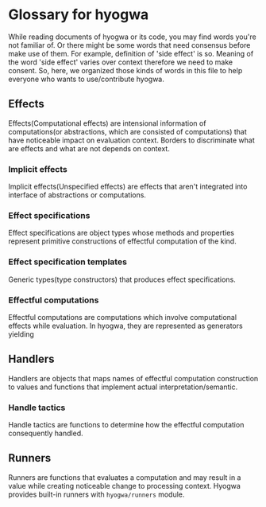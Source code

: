 # Glossary for hyogwa

While reading documents of hyogwa or its code, you may find words you're not familiar of.
Or there might be some words that need consensus before make use of them. 
For example, definition of 'side effect' is so. 
Meaning of the word 'side effect' varies over context therefore we need to make consent.
So, here, we organized those kinds of words in this file to help everyone who wants to use/contribute hyogwa.

## Effects

Effects(Computational effects) are intensional information of computations(or abstractions, which are consisted of computations) that have noticeable impact on evaluation context.
Borders to discriminate what are effects and what are not depends on context.

### Implicit effects

Implicit effects(Unspecified effects) are effects that aren't integrated into interface of abstractions or computations.

### Effect specifications

Effect specifications are object types whose methods and properties represent primitive constructions of effectful computation of the kind.

### Effect specification templates

Generic types(type constructors) that produces effect specifications.

### Effectful computations

Effectful computations are computations which involve computational effects while evaluation. 
In hyogwa, they are represented as generators yielding 

## Handlers

Handlers are objects that maps names of effectful computation construction to values and functions that implement actual interpretation/semantic.

### Handle tactics

Handle tactics are functions to determine how the effectful computation consequently handled.

## Runners

Runners are functions that evaluates a computation and may result in a value while creating noticeable change to processing context.
Hyogwa provides built-in runners with `hyogwa/runners` module.